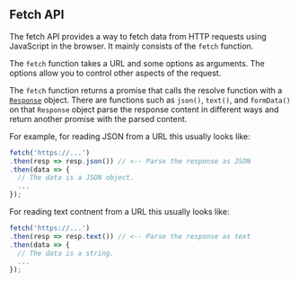 ## Fetch API

The fetch API provides a way to fetch data from HTTP requests using JavaScript in the browser. It mainly consists of the `fetch` function.

The `fetch` function takes a URL and some options as arguments. The options allow you to control other aspects of the request.

The `fetch` function returns a promise that calls the resolve function with a [`Response`](https://developer.mozilla.org/en-US/docs/Web/API/Response) object. There are functions such as `json()`, `text()`, and `formData()` on that `Response` object parse the response content in different ways and return another promise with the parsed content.

For example, for reading JSON from a URL this usually looks like:

```js
fetch('https://...')
.then(resp => resp.json()) // <-- Parse the response as JSON
.then(data => {
  // The data is a JSON object.
  ...
});
```

For reading text contnent from a URL this usually looks like:

```js
fetch('https://...')
.then(resp => resp.text()) // <-- Parse the response as text
.then(data => {
  // The data is a string.
  ...
});
```